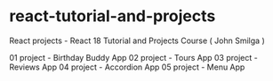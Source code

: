 # react-tutorial-and-projects
React projects - React 18 Tutorial and Projects Course ( John Smilga )

01 project - Birthday Buddy App
02 project - Tours App
03 project - Reviews App
04 project - Accordion App
05 project - Menu App
